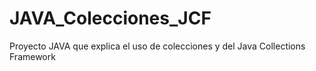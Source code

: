 # JAVA_Colecciones_JCF
Proyecto JAVA que explica el uso de colecciones y del Java Collections Framework
